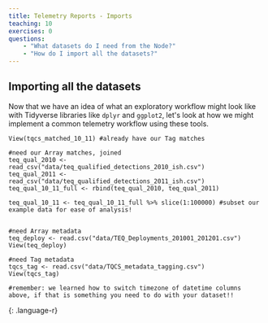 ```yaml
---
title: Telemetry Reports - Imports
teaching: 10
exercises: 0
questions:
    - "What datasets do I need from the Node?"
    - "How do I import all the datasets?"
---
```


## Importing all the datasets
Now that we have an idea of what an exploratory workflow might look like with Tidyverse libraries like `dplyr` and `ggplot2`, let's look at how we might implement a common telemetry workflow using these tools.

~~~
View(tqcs_matched_10_11) #already have our Tag matches

#need our Array matches, joined
teq_qual_2010 <- read_csv("data/teq_qualified_detections_2010_ish.csv")
teq_qual_2011 <- read_csv("data/teq_qualified_detections_2011_ish.csv")
teq_qual_10_11_full <- rbind(teq_qual_2010, teq_qual_2011) 

teq_qual_10_11 <- teq_qual_10_11_full %>% slice(1:100000) #subset our example data for ease of analysis!


#need Array metadata
teq_deploy <- read.csv("data/TEQ_Deployments_201001_201201.csv")
View(teq_deploy)

#need Tag metadata
tqcs_tag <- read.csv("data/TQCS_metadata_tagging.csv") 
View(tqcs_tag)

#remember: we learned how to switch timezone of datetime columns above, if that is something you need to do with your dataset!!
~~~
{: .language-r}


